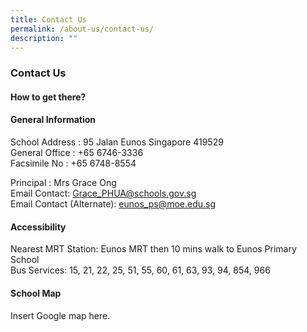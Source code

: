 ```yaml
---
title: Contact Us
permalink: /about-us/contact-us/
description: ""
---
```

### Contact Us

#### How to get there?

#### General Information

School Address : 95 Jalan Eunos Singapore 419529  
General Office : +65 6746-3336  
Facsimile No : +65 6748-8554

Principal : Mrs Grace Ong  
Email Contact: [Grace\_PHUA@schools.gov.sg  
](mailto:Grace_PHUA@moe.gov.sg)Email Contact (Alternate): [eunos\_ps@moe.edu.sg](mailto:eunos_ps@moe.edu.sg)

#### Accessibility

Nearest MRT Station: Eunos MRT then 10 mins walk to Eunos Primary School  
Bus Services: 15, 21, 22, 25, 51, 55, 60, 61, 63, 93, 94, 854, 966

#### School Map

Insert Google map here.